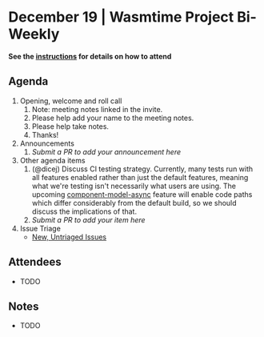 # December 19 | Wasmtime Project Bi-Weekly

**See the [instructions](../README.md) for details on how to attend**

## Agenda

1. Opening, welcome and roll call
   1. Note: meeting notes linked in the invite.
   1. Please help add your name to the meeting notes.
   1. Please help take notes.
   1. Thanks!
1. Announcements
   1. _Submit a PR to add your announcement here_
1. Other agenda items
   1. (@dicej) Discuss CI testing strategy.  Currently, many tests run with all features enabled rather than just the default features, meaning what we're testing isn't necessarily what users are using.  The upcoming [component-model-async](https://github.com/bytecodealliance/wasmtime/pull/9582) feature will enable code paths which differ considerably from the default build, so we should discuss the implications of that.
   1. _Submit a PR to add your item here_
1. Issue Triage
   * [New, Untriaged Issues](https://github.com/bytecodealliance/wasmtime/issues?q=is%3Aopen+comments%3A%3C2+created%3A%3E%3D2024-12-19)

## Attendees

* TODO

## Notes

* TODO
